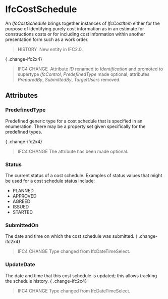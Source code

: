 # IfcCostSchedule

An _IfcCostSchedule_ brings together instances of _IfcCostItem_ either for the purpose of identifying purely cost information as in an estimate for constructions costs or for including cost information within another presentation form such as a work order.

> HISTORY&nbsp; New entity in IFC2.0.

{ .change-ifc2x4}
> IFC4 CHANGE&nbsp; Attribute _ID_ renamed to _Identification_ and promoted to supertype _IfcControl_, _PredefinedType_ made optional, attributes _PreparedBy_, _SubmittedBy_, _TargetUsers_ removed.

## Attributes

### PredefinedType
Predefined generic type for a cost schedule that is specified in an enumeration. There may be a property set given specifically for the predefined types.

{ .change-ifc2x4}
> IFC4 CHANGE The attribute has been made optional.

### Status
The current status of a cost schedule. Examples of status values that might be used for a cost schedule status include:
*  PLANNED 
*  APPROVED 
*  AGREED 
*  ISSUED 
*  STARTED

### SubmittedOn
The date and time on which the cost schedule was submitted.
{ .change-ifc2x4}
> IFC4 CHANGE Type changed from IfcDateTimeSelect.

### UpdateDate
The date and time that this cost schedule is updated; this allows tracking the schedule history.
{ .change-ifc2x4}
> IFC4 CHANGE Type changed from IfcDateTimeSelect.
